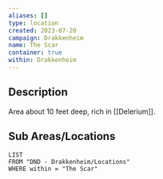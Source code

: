 ```yaml
---
aliases: []
type: location
created: 2023-07-20
campaign: Drakkenheim
name: The Scar
container: true
within: Drakkenheim
---
```


## Description

Area about 10 feet deep, rich in [[Delerium]].

## Sub Areas/Locations

```dataview
LIST
FROM "DND - Drakkenheim/Locations"
WHERE within = "The Scar"
```
